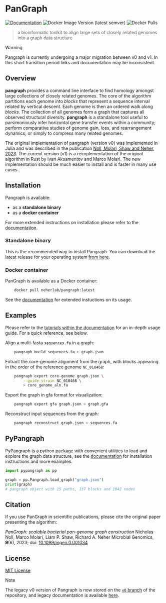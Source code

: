 # PanGraph

[![Documentation](https://img.shields.io/badge/Documentation-Link-blue.svg)](https://docs.pangraph.org/)
![Docker Image Version (latest semver)](https://img.shields.io/docker/v/neherlab/pangraph?label=docker)
![Docker Pulls](https://img.shields.io/docker/pulls/neherlab/pangraph)

> a bioinformatic toolkit to align large sets of closely related genomes into a graph data structure

> [!WARNING]
> Pangraph is currently undergoing a major migration between v0 and v1. In this short transition period links and documentation may be inconsistent.

## Overview

**pangraph** provides a command line interface to find homology amongst large collections of closely related genomes.
The core of the algorithm partitions each genome into _blocks_ that represent a sequence interval related by vertical descent.
Each genome is then an ordered walk along _blocks_. The collection of all genomes form a graph that captures all observed structural diversity.
**pangraph** is a standalone tool useful to parsimoniously infer horizontal gene transfer events within a community; perform comparative studies of genome gain, loss, and rearrangement dynamics; or simply to compress many related genomes.

The original implementation of pangraph (version v0) was implemented in Julia and was described in the publication [Noll, Molari, Shaw and Neher, 2023](https://www.microbiologyresearch.org/content/journal/mgen/10.1099/mgen.0.001034).
The current version (v1) is a reimplementation of the original algorithm in Rust by Ivan Aksamentov and Marco Molari.
The new implementation should be much easier to install and is faster in many use cases.

## Installation

Pangraph is available:
- as a **standalone binary**
- as a **docker container**

For more extended instructions on installation please refer to the [documentation](https://docs.pangraph.org/category/installation).

### Standalone binary

This is the recommended way to install Pangraph. You can download the latest release for your operating system [from here](https://docs.pangraph.org/installation/standalone).

### Docker container

PanGraph is available as a Docker container:

```bash
    docker pull neherlab/pangraph:latest
```

See the [documentation](https://docs.pangraph.org/installation/with-docker) for extended instuctions on its usage.


## Examples

Please refer to the [tutorials within the documentation](https://docs.pangraph.org/category/tutorial) for an in-depth usage guide.
For a quick reference, see below.

Align a multi-fasta `sequences.fa` in a graph:
```bash
	pangraph build sequences.fa > graph.json
```

Extract the core-genome alignment from the graph, with blocks appearing in the order of the reference genome `NC_010468`:
```bash
	pangraph export core-genome graph.json \
        --guide-strain NC_010468 \
        > core_genome_aln.fa
```

Export the graph in gfa format for visualization:
```bash
    pangraph export gfa graph.json > graph.gfa
```

Reconstruct input sequences from the graph:
```bash
    pangraph reconstruct graph.json > sequences.fa
```

## PyPangraph

PyPangraph is a python package with convenient utilities to load and explore the graph data structure, see the [documentation](https://docs.pangraph.org/pypangraph/about-pypangraph) for installation instructions and more examples.

```python
import pypangraph as pp

graph = pp.Pangraph.load_graph("graph.json")
print(graph)
# pangraph object with 15 paths, 137 blocks and 1042 nodes
```


## Citation
If you use PanGraph in scientific publications, please cite the original paper presenting the algorithm:

*PanGraph: scalable bacterial pan-genome graph construction*
Nicholas Noll, Marco Molari, Liam P. Shaw, Richard A. Neher
Microbial Genomics, **9**(6), 2023; doi: [10.1099/mgen.0.001034](https://doi.org/10.1099/mgen.0.001034)


## License

[MIT License](LICENSE)

> [!NOTE]
> The legacy v0 version of Pangraph is now stored on the [`v0` branch](https://github.com/neherlab/pangraph/tree/v0) of the repository, and legacy documentation is available [here](https://v0.docs.pangraph.org/).